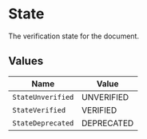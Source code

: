 # State

The verification state for the document.


## Values

| Name              | Value             |
| ----------------- | ----------------- |
| `StateUnverified` | UNVERIFIED        |
| `StateVerified`   | VERIFIED          |
| `StateDeprecated` | DEPRECATED        |